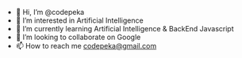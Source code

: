 - 👋 Hi, I’m @codepeka
- 👀 I’m interested in Artificial Intelligence
- 🌱 I’m currently learning Artificial Intelligence & BackEnd Javascript
- 💞️ I’m looking to collaborate on Google
- 📫 How to reach me codepeka@gmail.com

<!---
codepeka/codepeka is a ✨ special ✨ repository because its `README.md` (this file) appears on your GitHub profile.
You can click the Preview link to take a look at your changes.
--->

